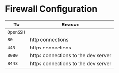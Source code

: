 # Firewall Configuration

| To        | Reason                              |
| --------- | ----------------------------------- |
| `OpenSSH` |                                     |
| `80`      | http connections                    |
| `443`     | https connections                   |
| `8080`    | https connections to the dev server |
| `8443`    | https connections to the dev server |
